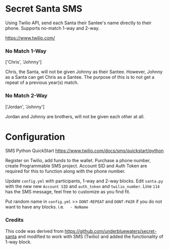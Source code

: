 # Secret Santa SMS
Using Twilio API, send each Santa their Santee's name directly to their phone. Supports no-match 1-way and 2-way.

https://www.twilio.com/

### No Match 1-Way
  ['Chris', 'Johnny']
  
  Chris, the Santa, will not be given Johnny as their Santee. However, Johnny as a Santa can get Chris as a Santee. The purpose of this is to not get a repeat of a previous year(s) match.
  
### No Match 2-Way
  ['Jordan', 'Johnny']
  
  Jordan and Johnny are brothers, will not be given each other at all.

# Configuration

SMS Python QuickStart https://www.twilio.com/docs/sms/quickstart/python

Register on Twilio, add funds to the wallet. Purchase a phone number, create Programmable SMS project. Account SID and Auth Token are required for this to function along with the phone number.

Update `config.yml` with participants, 1-way and 2-way blocks. Edit `santa.py` with the new new `Account SID` and `auth_token` and `twilio_number`. Line `114` has the SMS message, feel free to customize as you find fit.

Put random name in `config.yml` >> `DONT-REPEAT` and `DONT-PAIR` if you do not want to have any blocks. i.e. `  - NoName`

### Credits

This code was derived from https://github.com/underbluewaters/secret-santa and modified to work with SMS (Twilio) and added the functionality of 1-way block. 

